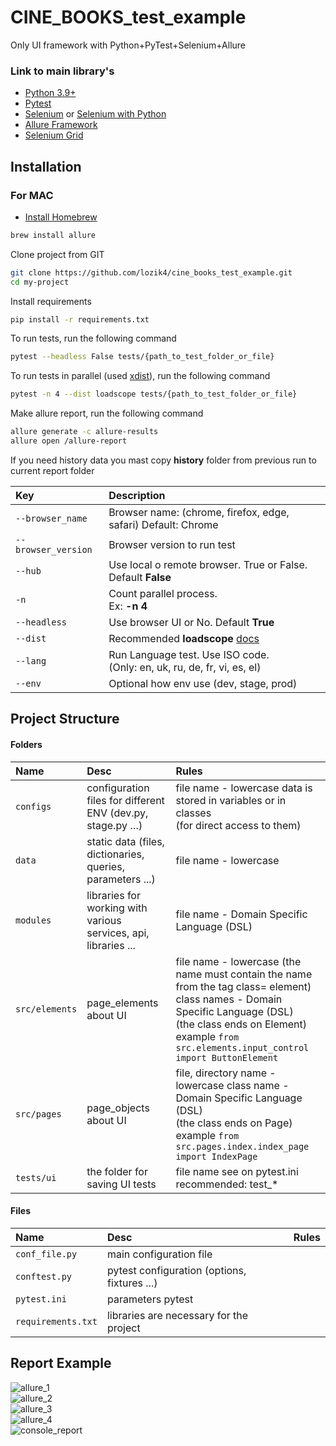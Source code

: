 # CINE_BOOKS_test_example
Only UI framework with Python+PyTest+Selenium+Allure

### Link to main library's
* [Python 3.9+](https://www.python.org/)
* [Pytest](https://docs.pytest.org/en/7.2.x/contents.html)
* [Selenium](https://www.selenium.dev/documentation/webdriver/) or [Selenium with Python](https://selenium-python.readthedocs.io/)
* [Allure Framework](https://docs.qameta.io/allure/#_python)
* [Selenium Grid](https://www.selenium.dev/documentation/grid/)


## Installation

### For MAC

- [Install Homebrew](http://osxdaily.com/2018/03/07/how-install-homebrew-mac-os/)

```bash
brew install allure
```

Clone project from GIT

```bash
git clone https://github.com/lozik4/cine_books_test_example.git
cd my-project
```

Install requirements

```bash
pip install -r requirements.txt
```

To run tests, run the following command

```bash
pytest --headless False tests/{path_to_test_folder_or_file}
```

To run tests in parallel (used [xdist](https://pypi.org/project/pytest-xdist/)), run the following command

```bash
pytest -n 4 --dist loadscope tests/{path_to_test_folder_or_file}
```

Make allure report, run the following command

```bash
allure generate -c allure-results
allure open /allure-report
```
If you need history data you mast copy **history** folder from previous run to current report folder

| Key                 | Description                                                                                        |
|:--------------------|:---------------------------------------------------------------------------------------------------|
| `--browser_name`    | Browser name: (chrome, firefox, edge, safari) Default: Chrome                                      |
| `--browser_version` | Browser version to run test                                                                        |
| `--hub`             | Use local o remote browser. True or False. <br>Default **False**                                   |
| `-n`                | Count parallel process. <br>Ex: **-n 4**                                                           |
| `--headless`        | Use browser UI or No. Default **True**                                                             |
| `--dist`            | Recommended **loadscope**  [docs](https://pytest-xdist.readthedocs.io/en/latest/distribution.html) |
| `--lang`            | Run Language test. Use ISO code. <br>(Only: en, uk, ru, de, fr, vi, es, el)                        |
| `--env`             | Optional how env use (dev, stage, prod)                                                            |

## Project Structure

#### Folders

| Name            | Desc                                                            | Rules                                                                                                                                                                                                                              |
|:----------------|:----------------------------------------------------------------|:-----------------------------------------------------------------------------------------------------------------------------------------------------------------------------------------------------------------------------------|
| `configs`       | configuration files for different ENV (dev.py, stage.py …)      | file name - lowercase data is stored in variables or in classes<br/>(for direct access to them)                                                                                                                                    |
| `data`          | static data (files, dictionaries, queries, parameters ...)      | file name - lowercase                                                                                                                                                                                                              |
| `modules`       | libraries for working with various services, api, libraries ... | file name - Domain Specific Language (DSL)                                                                                                                                                                                         |
| `src/elements`  | page_elements about UI                                          | file name - lowercase (the name must contain the name from the tag class= element)<br/>class names - Domain Specific Language (DSL)<br/>(the class ends on Element) example `from src.elements.input_control import ButtonElement` |
| `src/pages`     | page_objects about UI                                           | file, directory name - lowercase class name - Domain Specific Language (DSL)<br/>(the class ends on Page) example `from src.pages.index.index_page import IndexPage`                                                               |
| `tests/ui`      | the folder for saving UI tests                                  | file name see on pytest.ini recommended: test_*                                                                                                                                                                                    |

#### Files
| Name               | Desc                                         | Rules |
|:-------------------|:---------------------------------------------|:------|
| `conf_file.py`     | main configuration file                      |       |
| `conftest.py`      | pytest configuration (options, fixtures ...) |       |
| `pytest.ini`       | parameters pytest                            |       |
| `requirements.txt` | libraries are necessary for the project      |       |

## Report Example

![allure_1](https://github.com/lozik4/cine_books_test_example/blob/main/example/allure_1.png) <br>
![allure_2](https://github.com/lozik4/cine_books_test_example/blob/main/example/allure_2.png) <br>
![allure_3](https://github.com/lozik4/cine_books_test_example/blob/main/example/allure_3.png) <br>
![allure_4](https://github.com/lozik4/cine_books_test_example/blob/main/example/allure_4.png) <br>
![console_report](https://github.com/lozik4/cine_books_test_example/blob/main/example/console_1.png) <br>


